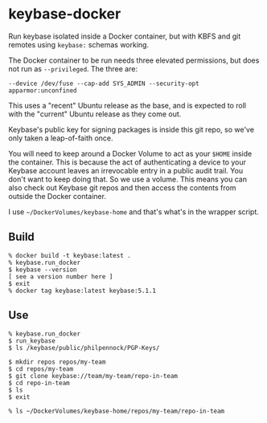 keybase-docker
==============

Run keybase isolated inside a Docker container, but with KBFS and git remotes
using `keybase:` schemas working.

The Docker container to be run needs three elevated permissions, but does not
run as `--privileged`.  The three are:

    --device /dev/fuse --cap-add SYS_ADMIN --security-opt apparmor:unconfined

This uses a "recent" Ubuntu release as the base, and is expected to roll with
the "current" Ubuntu release as they come out.

Keybase's public key for signing packages is inside this git repo, so we've
only taken a leap-of-faith once.

You will need to keep around a Docker Volume to act as your `$HOME` inside the
container.
This is because the act of authenticating a device to your Keybase account
leaves an irrevocable entry in a public audit trail.  You don't want to keep
doing that.  So we use a volume.  This means you can also check out Keybase
git repos and then access the contents from outside the Docker container.

I use `~/DockerVolumes/keybase-home` and that's what's in the wrapper script.

## Build

```console
% docker build -t keybase:latest .
% keybase.run_docker
$ keybase --version
[ see a version number here ]
$ exit
% docker tag keybase:latest keybase:5.1.1
```

## Use

```console
% keybase.run_docker
$ run_keybase
$ ls /keybase/public/philpennock/PGP-Keys/

$ mkdir repos repos/my-team
$ cd repos/my-team
$ git clone keybase://team/my-team/repo-in-team
$ cd repo-in-team
$ ls
$ exit

% ls ~/DockerVolumes/keybase-home/repos/my-team/repo-in-team
```
